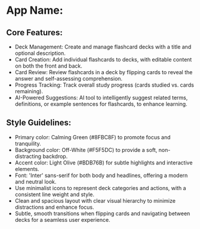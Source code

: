 # **App Name**: 

## Core Features:

- Deck Management: Create and manage flashcard decks with a title and optional description.
- Card Creation: Add individual flashcards to decks, with editable content on both the front and back.
- Card Review: Review flashcards in a deck by flipping cards to reveal the answer and self-assessing comprehension.
- Progress Tracking: Track overall study progress (cards studied vs. cards remaining).
- AI-Powered Suggestions: AI tool to intelligently suggest related terms, definitions, or example sentences for flashcards, to enhance learning.

## Style Guidelines:

- Primary color: Calming Green (#8FBC8F) to promote focus and tranquility.
- Background color: Off-White (#F5F5DC) to provide a soft, non-distracting backdrop.
- Accent color: Light Olive (#BDB76B) for subtle highlights and interactive elements.
- Font: 'Inter' sans-serif for both body and headlines, offering a modern and neutral look.
- Use minimalist icons to represent deck categories and actions, with a consistent line weight and style.
- Clean and spacious layout with clear visual hierarchy to minimize distractions and enhance focus.
- Subtle, smooth transitions when flipping cards and navigating between decks for a seamless user experience.